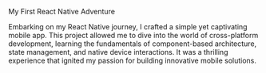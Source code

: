 My First React Native Adventure

Embarking on my React Native journey, I crafted a simple yet captivating mobile app. This project allowed me to dive into the world of cross-platform development, learning the fundamentals of component-based architecture, state management, and native device interactions. It was a thrilling experience that ignited my passion for building innovative mobile solutions.
